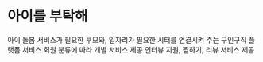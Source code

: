 # 아이를 부탁해
아이 돌봄 서비스가 필요한 부모와, 일자리가 필요한 시터를 연결시켜 주는 구인구직 플랫폼 서비스
회원 분류에 따라 개별 서비스 제공
인터뷰 지원, 찜하기, 리뷰 서비스 제공



